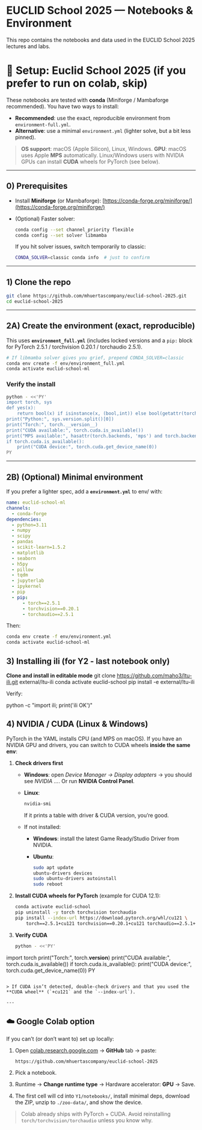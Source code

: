 # EUCLID School 2025 — Notebooks & Environment

This repo contains the notebooks and data used in the EUCLID School 2025 lectures and labs.


# 🔧 Setup: Euclid School 2025 (if you prefer to run on colab, skip)

These notebooks are tested with **conda** (Miniforge / Mambaforge recommended).
You have two ways to install:

* **Recommended**: use the exact, reproducible environment from `environment-full.yml`.
* **Alternative**: use a minimal `environment.yml` (lighter solve, but a bit less pinned).

> **OS support**: macOS (Apple Silicon), Linux, Windows.
> **GPU**: macOS uses Apple **MPS** automatically. Linux/Windows users with NVIDIA GPUs can install **CUDA** wheels for PyTorch (see below).

---

## 0) Prerequisites

* Install **Miniforge** (or Mambaforge): [https://conda-forge.org/miniforge/](https://conda-forge.org/miniforge/)
* (Optional) Faster solver:

  ```bash
  conda config --set channel_priority flexible
  conda config --set solver libmamba
  ```

  If you hit solver issues, switch temporarily to classic:

  ```bash
  CONDA_SOLVER=classic conda info  # just to confirm
  ```

---

## 1) Clone the repo

```bash
git clone https://github.com/mhuertascompany/euclid-school-2025.git
cd euclid-school-2025
```

---

## 2A) Create the environment (exact, reproducible)

This uses **`environment_full.yml`** (includes locked versions and a `pip:` block for PyTorch 2.5.1 / torchvision 0.20.1 / torchaudio 2.5.1).

```bash
# If libmamba solver gives you grief, prepend CONDA_SOLVER=classic
conda env create -f env/environment_full.yml
conda activate euclid-school-ml
```

### Verify the install

```bash
python - <<'PY'
import torch, sys
def yes(x): 
    return bool(x) if isinstance(x, (bool,int)) else bool(getattr(torch.backends, 'mps', None) and torch.backends.mps.is_available()) if x=='MPS' else False
print("Python:", sys.version.split()[0])
print("Torch:", torch.__version__)
print("CUDA available:", torch.cuda.is_available())
print("MPS available:", hasattr(torch.backends, 'mps') and torch.backends.mps.is_available())
if torch.cuda.is_available():
    print("CUDA device:", torch.cuda.get_device_name(0))
PY
```

---

## 2B) (Optional) Minimal environment

If you prefer a lighter spec, add a **`environment.yml`** to env/ with:

```yaml
name: euclid-school-ml
channels:
  - conda-forge
dependencies:
  - python=3.11
  - numpy
  - scipy
  - pandas
  - scikit-learn=1.5.2
  - matplotlib
  - seaborn
  - h5py
  - pillow
  - tqdm
  - jupyterlab
  - ipykernel
  - pip
  - pip:
      - torch==2.5.1
      - torchvision==0.20.1
      - torchaudio==2.5.1
```

Then:

```bash
conda env create -f env/environment.yml
conda activate euclid-school-ml
```

## 3) Installing ili (for Y2 - last notebook only)


**Clone and install in editable mode**
git clone https://github.com/maho3/ltu-ili.git external/ltu-ili
conda activate euclid-school
pip install -e external/ltu-ili


Verify:

python -c "import ili; print('ili OK')"


## 4) NVIDIA / CUDA (Linux & Windows)

PyTorch in the YAML installs CPU (and MPS on macOS). If you have an NVIDIA GPU and drivers, you can switch to CUDA wheels **inside the same env**:

1. **Check drivers first**

   * **Windows**: open *Device Manager → Display adapters* → you should see *NVIDIA ...*. Or run **NVIDIA Control Panel**.

   * **Linux**:

     ```bash
     nvidia-smi
     ```

     If it prints a table with driver & CUDA version, you’re good.

   * If not installed:

     * **Windows**: install the latest Game Ready/Studio Driver from NVIDIA.
     * **Ubuntu**:

       ```bash
       sudo apt update
       ubuntu-drivers devices
       sudo ubuntu-drivers autoinstall
       sudo reboot
       ```

2. **Install CUDA wheels for PyTorch** (example for CUDA 12.1):

   ```bash
   conda activate euclid-school
   pip uninstall -y torch torchvision torchaudio
   pip install --index-url https://download.pytorch.org/whl/cu121 \
       torch==2.5.1+cu121 torchvision==0.20.1+cu121 torchaudio==2.5.1+cu121
   ```

3. **Verify CUDA**

   ```bash
   python - <<'PY'
   ```

import torch
print("Torch:", torch.**version**)
print("CUDA available:", torch.cuda.is\_available())
if torch.cuda.is\_available():
print("CUDA device:", torch.cuda.get\_device\_name(0))
PY

````

> If CUDA isn’t detected, double-check drivers and that you used the **CUDA wheel** (`+cu121` and the `--index-url`).

---
````

## ☁️ Google Colab option

If you can’t (or don’t want to) set up locally:

1. Open [colab.research.google.com](https://colab.research.google.com) → **GitHub** tab → paste:

   ```
   https://github.com/mhuertascompany/euclid-school-2025
   ```
2. Pick a notebook.
3. Runtime → **Change runtime type** → Hardware accelerator: **GPU** → Save.
4. The first cell will cd into `Y1/notebooks/`, install minimal deps, download the ZIP, unzip to `./zoo-data/`, and show the device.

> Colab already ships with PyTorch + CUDA. Avoid reinstalling `torch/torchvision/torchaudio` unless you know why.





